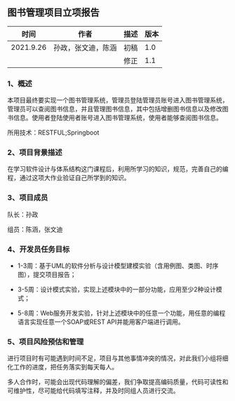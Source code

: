 ## 图书管理项目立项报告

| 时间      | 作者               | 描述 | 版本 |
| --------- | ------------------ | ---- | ---- |
| 2021.9.26 | 孙政，张文迪，陈涵 | 初稿 | 1.0  |
|           |                    | 修正 | 1.1  |

### 1、概述

本项目最终要实现一个图书管理系统，管理员登陆管理员账号进入图书管理系统，管理员可以查阅图书信息，并且管理图书信息，其中包括增删图书信息以及修改图书信息。使用者登陆使用者账号进入图书管理系统，使用者能够查阅图书信息。

所用技术：RESTFUL;Springboot

### 2、项目背景描述

在学习软件设计与体系结构这门课程后，利用所学习的知识，规范，完善自己的编程，通过这项大作业验证自己所学到的知识。

### 3、项目成员

队长：孙政

组员：陈涵，张文迪

### 4、开发员任务目标

- 1-3周：基于UML的软件分析与设计模型建模实验（含用例图、类图、时序图），提交项目报告；

- 3-5周：设计模式实验，实现上述模块中的一部分功能，应用至少2种设计模式；

- 5-8周：Web服务开发实验，针对上述模块中的任意一个功能，用任意的编程语言实现任意一个SOAP或REST API并能用客户端进行调用。

### 5、项目风险预估和管理

进行项目时有可能遇到时间不足，项目与其他事情冲突的情况，对此我们小组将细化工作的进度，把任务落实到每天每人。

多人合作时，可能会出现代码理解的偏差，我们争取提高编码质量，代码可读性和可维护性，尽可能给代码填写注释，并及时同组人员进行交流。

 